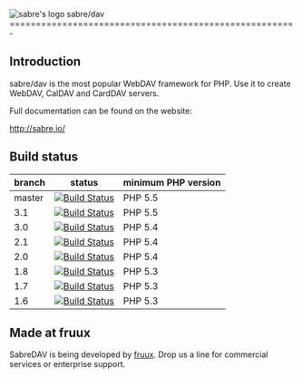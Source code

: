 ![sabre's logo](http://sabre.io/img/logo.png) sabre/dav
======================================================-

Introduction
------------

sabre/dav is the most popular WebDAV framework for PHP. Use it to create WebDAV, CalDAV and CardDAV servers.

Full documentation can be found on the website:

http://sabre.io/

Build status
------------

| branch       | status | minimum PHP version |
| ------------ | ------ | ------------------- |
| master       | [![Build Status](https://travis-ci.org/fruux/sabre-dav.svg?branch=master)](https://travis-ci.org/fruux/sabre-dav) | PHP 5.5 |
| 3.1          | [![Build Status](https://travis-ci.org/fruux/sabre-dav.svg?branch=3.0)](https://travis-ci.org/fruux/sabre-dav) | PHP 5.5 |
| 3.0          | [![Build Status](https://travis-ci.org/fruux/sabre-dav.svg?branch=3.0)](https://travis-ci.org/fruux/sabre-dav) | PHP 5.4 |
| 2.1          | [![Build Status](https://travis-ci.org/fruux/sabre-dav.svg?branch=2.1)](https://travis-ci.org/fruux/sabre-dav) | PHP 5.4 |
| 2.0          | [![Build Status](https://travis-ci.org/fruux/sabre-dav.svg?branch=2.0)](https://travis-ci.org/fruux/sabre-dav) | PHP 5.4 |
| 1.8          | [![Build Status](https://travis-ci.org/fruux/sabre-dav.svg?branch=1.8)](https://travis-ci.org/fruux/sabre-dav) | PHP 5.3 |
| 1.7          | [![Build Status](https://travis-ci.org/fruux/sabre-dav.svg?branch=1.7)](https://travis-ci.org/fruux/sabre-dav) | PHP 5.3 |
| 1.6          | [![Build Status](https://travis-ci.org/fruux/sabre-dav.svg?branch=1.6)](https://travis-ci.org/fruux/sabre-dav) | PHP 5.3 |

Made at fruux
-------------

SabreDAV is being developed by [fruux](https://fruux.com/). Drop us a line for commercial services or enterprise support.
